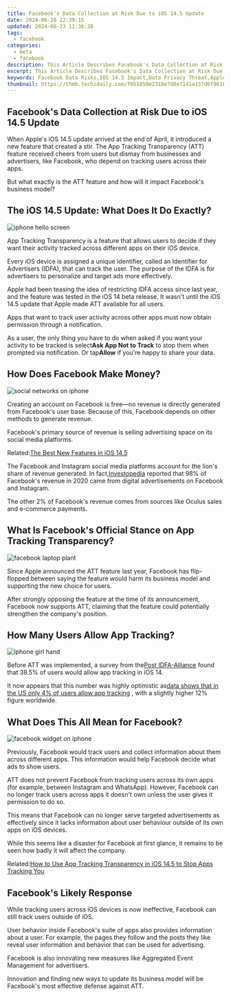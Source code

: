 ```yaml
---
title: Facebook's Data Collection at Risk Due to iOS 14.5 Update
date: 2024-06-20 22:39:15
updated: 2024-06-23 11:36:28
tags:
  - facebook
categories:
  - meta
  - facebook
description: This Article Describes Facebook's Data Collection at Risk Due to iOS 14.5 Update
excerpt: This Article Describes Facebook's Data Collection at Risk Due to iOS 14.5 Update
keywords: Facebook Data Risks,IOS 14.5 Impact,Data Privacy Threat,Apple's iOS Change,User Data Exposure,Social Media Security,Tech Update Concern
thumbnail: https://thmb.techidaily.com/f051850e231be7d8e7141a137d6f961668fd1698700240c7348f6738ce5b4e95.jpg
---
```


## Facebook's Data Collection at Risk Due to iOS 14.5 Update

 When Apple's iOS 14.5 update arrived at the end of April, it introduced a new feature that created a stir. The App Tracking Transparency (ATT) feature received cheers from users but dismay from businesses and advertisers, like Facebook, who depend on tracking users across their apps.

 But what exactly is the ATT feature and how will it impact Facebook's business model?

## The iOS 14.5 Update: What Does It Do Exactly?

![iphone hello screen](https://static1.makeuseofimages.com/wordpress/wp-content/uploads/2021/06/iphone-hello.jpg)

 App Tracking Transparency is a feature that allows users to decide if they want their activity tracked across different apps on their iOS device.

 Every iOS device is assigned a unique identifier, called an Identifier for Advertisers (IDFA), that can track the user. The purpose of the IDFA is for advertisers to personalize and target ads more effectively.

 Apple had been teasing the idea of restricting IDFA access since last year, and the feature was tested in the iOS 14 beta release. It wasn't until the iOS 14.5 update that Apple made ATT available for all users.

 Apps that want to track user activity across other apps must now obtain permission through a notification.

 As a user, the only thing you have to do when asked if you want your activity to be tracked is select**Ask App Not to Track** to stop them when prompted via notification. Or tap**Allow** if you're happy to share your data.

## How Does Facebook Make Money?

![social networks on iphone](https://static1.makeuseofimages.com/wordpress/wp-content/uploads/2021/06/social-networks.jpg)

 Creating an account on Facebook is free—no revenue is directly generated from Facebook's user base. Because of this, Facebook depends on other methods to generate revenue.

 Facebook's primary source of revenue is selling advertising space on its social media platforms.

 Related:[The Best New Features in iOS 14.5](https://www.makeuseof.com/best-new-features-in-ios-14-5/)

 The Facebook and Instagram social media platforms account for the lion's share of revenue generated. In fact,[Investopedia](https://www.investopedia.com/ask/answers/120114/how-does-facebook-fb-make-money.asp) reported that 98% of Facebook's revenue in 2020 came from digital advertisements on Facebook and Instagram.

 The other 2% of Facebook's revenue comes from sources like Oculus sales and e-commerce payments.

## What Is Facebook's Official Stance on App Tracking Transparency?

![facebook laptop plant](https://static1.makeuseofimages.com/wordpress/wp-content/uploads/2021/06/facebook-laptop.jpg)

 Since Apple announced the ATT feature last year, Facebook has flip-flopped between saying the feature would harm its business model and supporting the new choice for users.

 After strongly opposing the feature at the time of its announcement, Facebook now supports ATT, claiming that the feature could potentially strengthen the company's position.

## How Many Users Allow App Tracking?

![iphone girl hand](https://static1.makeuseofimages.com/wordpress/wp-content/uploads/2021/06/iphone-hand.jpg)

 Before ATT was implemented, a survey from the[Post IDFA-Alliance](https://noidfanoproblem.com/app-marketers/almost-2-in-5-consumers-say-theyll-provide-idfa-access/) found that 38.5% of users would allow app tracking in iOS 14.

 It now appears that this number was highly optimistic as[data shows that in the US only 4% of users allow app tracking](https://www.makeuseof.com/iphone-users-opting-out-of-tracking/) , with a slightly higher 12% figure worldwide.

## What Does This All Mean for Facebook?

![facebook widget on iphone](https://static1.makeuseofimages.com/wordpress/wp-content/uploads/2021/06/iphone-facebook.jpg)

 Previously, Facebook would track users and collect information about them across different apps. This information would help Facebook decide what ads to show users.

 ATT does not prevent Facebook from tracking users across its own apps (for example, between Instagram and WhatsApp). However, Facebook can no longer track users across apps it doesn't own unless the user gives it permission to do so.

 This means that Facebook can no longer serve targeted advertisements as effectively since it lacks information about user behaviour outside of its own apps on iOS devices.

 While this seems like a disaster for Facebook at first glance, it remains to be seen how badly it will affect the company.

 Related:[How to Use App Tracking Transparency in iOS 14.5 to Stop Apps Tracking You](https://www.makeuseof.com/app-tracking-transparency-ios-14-5-iphone/)

## Facebook's Likely Response

 While tracking users across iOS devices is now ineffective, Facebook can still track users outside of iOS.

 User behavior inside Facebook's suite of apps also provides information about a user. For example, the pages they follow and the posts they like reveal user information and behavior that can be used for advertising.

 Facebook is also innovating new measures like Aggregated Event Management for advertisers.

 Innovation and finding new ways to update its business model will be Facebook's most effective defense against ATT.


<ins class="adsbygoogle"
     style="display:block"
     data-ad-format="autorelaxed"
     data-ad-client="ca-pub-7571918770474297"
     data-ad-slot="1223367746"></ins>



<ins class="adsbygoogle"
     style="display:block"
     data-ad-client="ca-pub-7571918770474297"
     data-ad-slot="8358498916"
     data-ad-format="auto"
     data-full-width-responsive="true"></ins>
